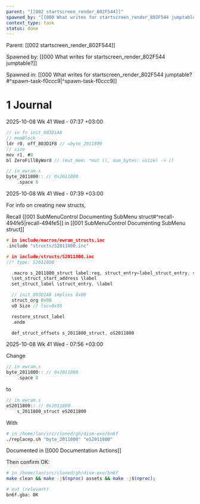 ```yaml
---
parent: "[[002 startscreen_render_802F544]]"
spawned_by: "[[000 What writes for startscreen_render_802F544 jumptable?]]"
context_type: task
status: done
---
```


Parent: [[002 startscreen_render_802F544]]

Spawned by: [[000 What writes for startscreen_render_802F544 jumptable?]]

Spawned in: [[000 What writes for startscreen_render_802F544 jumptable?#^spawn-task-f0ccc9|^spawn-task-f0ccc9]]

# 1 Journal

2025-10-08 Wk 41 Wed - 07:37 +03:00

```C
// in fn init_803D1A8
// memBlock
ldr r0, off_803D1F8 // =byte_2011800
// size
mov r1, #8
bl ZeroFillByWord // (mut_mem: *mut (), num_bytes: usize) -> ()

// in ewram.s
byte_2011800:: // 0x2011800
	.space 8
```

2025-10-08 Wk 41 Wed - 07:39 +03:00

For info on creating new structs,

Recall [[001 SubMenuControl Documenting SubMenu struct#^recall-494fe5|recall-494fe5]] in [[001 SubMenuControl Documenting SubMenu struct]]

```C
# in include/macros/ewram_structs.inc
.include "structs/S2011800.inc"
```

```C
# in include/structs/S2011800.inc
//! type: S2011800

  .macro s_2011800_struct label:req, struct_entry=label_struct_entry, set_struct_start_address=set_struct_start_address
  \set_struct_start_address \label
  set_struct_label \struct_entry, \label

  // init_803D1A8 implies 0x08
  struct_org 0x08
  u0 Size // loc=0x08

  restore_struct_label
  .endm

  def_struct_offsets s_2011800_struct, oS2011800
```

2025-10-08 Wk 41 Wed - 07:56 +03:00

Change

```C
// in ewram.s
byte_2011800:: // 0x2011800
	.space 8
```

to

```C
// in ewram.s
eS2011800:: // 0x2011800
	s_2011800_struct eS2011800
```

With

```sh
# in /home/lan/src/cloned/gh/dism-exe/bn6f
./replacep.sh "byte_2011800" "eS2011800"
```

Documented in [[000 Documentation Actions]]

Then confirm OK:

```sh
# in /home/lan/src/cloned/gh/dism-exe/bn6f
make clean && make -j$(nproc) assets && make -j$(nproc); 

# out (relevant)
bn6f.gba: OK
```


